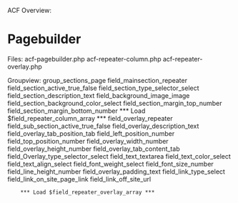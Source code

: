 ACF Overview:

Pagebuilder
=======================================================
Files:
  acf-pagebuilder.php
  acf-repeater-column.php
  acf-repeater-overlay.php

Groupview:
  group_sections_page
    field_mainsection_repeater
      field_section_active_true_false
      field_section_type_selector_select
      field_section_description_text
      field_background_image_image
      field_section_background_color_select
      field_section_margin_top_number
      field_section_margin_bottom_number
        *** Load $field_repeater_column_array ***
        field_overlay_repeater
          field_sub_section_active_true_false
          field_overlay_description_text
          field_overlay_tab_position_tab
            field_left_position_number
            field_top_position_number
            field_overlay_width_number
            field_overlay_height_number
          field_overlay_tab_content_tab 
            field_Overlay_type_selector_select
            field_text_textarea
            field_text_color_select
            field_text_align_select
            field_font_weight_select
            field_font_size_number
            field_line_height_number
            field_overlay_padding_text
            field_link_type_select
            field_link_on_site_page_link
            field_link_off_site_url
            
        
        *** Load $field_repeater_overlay_array ***